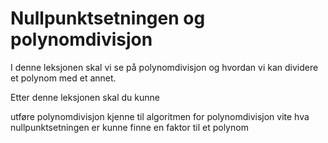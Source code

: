 # Nullpunktsetningen og polynomdivisjon


I denne leksjonen skal vi se på polynomdivisjon og hvordan vi kan dividere et polynom med et annet. 

Etter denne leksjonen skal du kunne

utføre polynomdivisjon
kjenne til algoritmen for polynomdivisjon
vite hva nullpunktsetningen er
kunne finne en faktor til et polynom